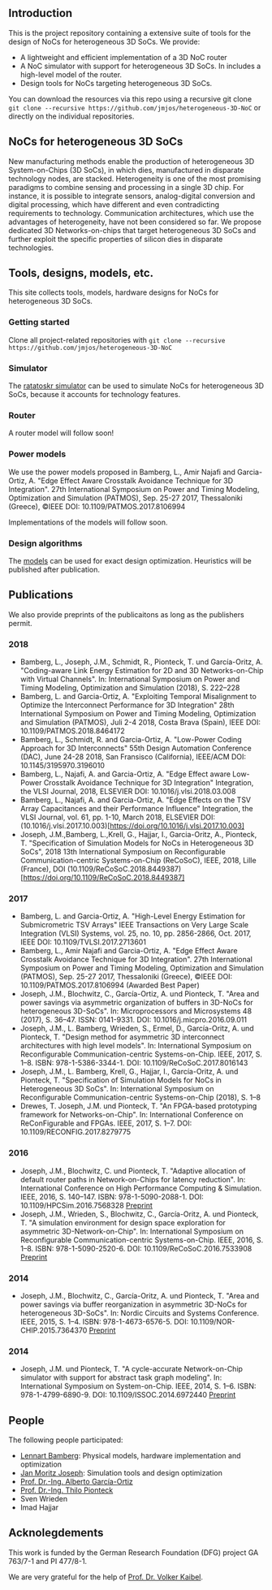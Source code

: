## Introduction 

This is the project repository containing a extensive suite of tools for the design of NoCs for heterogeneous 3D SoCs. We provide:
- A lightweight and efficient implementation of a 3D NoC router 
- A NoC simulator with support for heterogeneous 3D SoCs. In includes a high-level model of the router.
- Design tools for NoCs targeting heterogeneous 3D SoCs.

You can download the resources via this repo using a recursive git clone ```git clone --recursive https://github.com/jmjos/heterogeneous-3D-NoC``` or directly on the individual repositories.

## NoCs for heterogeneous 3D SoCs

New manufacturing methods enable the production of heterogeneous 3D System-on-Chips (3D SoCs), in which dies, manufactured in disparate technology nodes, are stacked. Heterogeneity is one of the most promising paradigms to combine sensing and processing in a single 3D chip. For instance, it is possible to integrate sensors, analog-digital conversion and digital processing, which have different and even contradicting requirements to technology. Communication architectures, which use the advantages of heterogeneity, have not been considered so far. We propose dedicated 3D Networks-on-chips that target heterogeneous 3D SoCs and further exploit the specific properties of silicon dies in disparate technologies. 

## Tools, designs, models, etc.

This site collects tools, models, hardware designs for NoCs for heterogeneous 3D SoCs. 

### Getting started

Clone all project-related repositories with ```git clone --recursive https://github.com/jmjos/heterogeneous-3D-NoC``` 

### Simulator

The [ratatoskr simulator](github.com/jmjos/ratatoskr) can be used to simulate NoCs for heterogeneous 3D SoCs, because it accounts for technology features.

### Router

A router model will follow soon!

### Power models

We use the power models proposed in Bamberg, L., Amir Najafi  and Garcia-Ortiz, A. "Edge Effect Aware Crosstalk Avoidance Technique for 3D Integration". 27th International Symposium on Power and Timing Modeling, Optimization and Simulation (PATMOS), Sep. 25-27 2017, Thessaloniki (Greece), ©IEEE DOI: 10.1109/PATMOS.2017.8106994 

Implementations of the models will follow soon.

### Design algorithms

The [models](https://github.com/jmjos/A-3D-NoC-DSE) can be used for exact design optimization. Heuristics will be published after publication.

## Publications   

We also provide preprints of the publicaitons as long as the publishers permit.

### 2018

- Bamberg, L., Joseph, J.M., Schmidt, R., Pionteck, T. und García-Oritz, A. "Coding-aware Link Energy Estimation for 2D and 3D Networks-on-Chip with Virtual Channels". In: International Symposium on Power and Timing Modeling, Optimization and Simulation (2018), S. 222–228
- Bamberg, L. and Garcia-Ortiz, A. "Exploiting Temporal Misalignment to Optimize the Interconnect Performance for 3D Integration" 28th International Symposium on Power and Timing Modeling, Optimization and Simulation (PATMOS), Juli 2-4 2018, Costa Brava (Spain), IEEE DOI: 10.1109/PATMOS.2018.8464172
- Bamberg, L., Schmidt, R. and Garcia-Ortiz, A. "Low-Power Coding Approach for 3D Interconnects" 55th Design Automation Conference (DAC), June 24-28 2018, San Fransisco (California), IEEE/ACM DOI: 10.1145/3195970.3196010
- Bamberg, L., Najafi, A. and Garcia-Ortiz, A. "Edge Effect aware Low-Power Crosstalk Avoidance Technique for 3D Integration" Integration, the VLSI Journal, 2018, ELSEVIER DOI: 10.1016/j.vlsi.2018.03.008
- Bamberg, L., Najafi, A. and Garcia-Ortiz, A. "Edge Effects on the TSV Array Capacitances and their Performance Influence" Integration, the VLSI Journal, vol. 61, pp. 1-10, March 2018, ELSEVIER DOI: (10.1016/j.vlsi.2017.10.003)[https://doi.org/10.1016/j.vlsi.2017.10.003]
- Joseph, J.M.,Bamberg, L.,Krell, G., Hajjar, I., Garcia-Oritz, A., Pionteck, T. "Specification of Simulation Models for NoCs in Heterogeneous 3D SoCs", 2018 13th International Symposium on Reconfigurable Communication-centric Systems-on-Chip (ReCoSoC), IEEE, 2018, Lille (France), DOI (10.1109/ReCoSoC.2018.8449387)[https://doi.org/10.1109/ReCoSoC.2018.8449387]


### 2017

- Bamberg, L. and Garcia-Ortiz, A. "High-Level Energy Estimation for Submicrometric TSV Arrays" IEEE Transactions on Very Large Scale Integration (VLSI) Systems, vol. 25, no. 10, pp. 2856-2866, Oct. 2017, IEEE DOI: 10.1109/TVLSI.2017.2713601 
- Bamberg, L., Amir Najafi  and Garcia-Ortiz, A. "Edge Effect Aware Crosstalk Avoidance Technique for 3D Integration". 27th International Symposium on Power and Timing Modeling, Optimization and Simulation (PATMOS), Sep. 25-27 2017, Thessaloniki (Greece), ©IEEE DOI: 10.1109/PATMOS.2017.8106994 (Awarded Best Paper) 
- Joseph, J.M., Blochwitz, C., García-Ortiz, A. und Pionteck, T. "Area and power savings via asymmetric organization of buffers in 3D-NoCs for heterogeneous 3D-SoCs". In: Microprocessors and Microsystems 48 (2017), S. 36–47. ISSN: 0141-9331. DOI: 10.1016/j.micpro.2016.09.011
- Joseph, J.M., L. Bamberg, Wrieden, S., Ermel, D., García-Oritz, A. und Pionteck, T. "Design method for asymmetric 3D interconnect architectures with high level models". In: International Symposium on Reconfigurable Communication-centric Systems-on-Chip. IEEE, 2017, S. 1–8. ISBN: 978-1-5386-3344-1. DOI: 10.1109/ReCoSoC.2017.8016143
- Joseph, J.M., L. Bamberg, Krell, G., Hajjar, I., García-Oritz, A. und Pionteck, T. "Specification of Simulation Models for NoCs in Heterogeneous 3D SoCs". In: International Symposium on Reconfigurable Communication-centric Systems-on-Chip (2018), S. 1–8
- Drewes, T. Joseph, J.M. und Pionteck, T. "An FPGA-based prototyping framework for Networks-on-Chip". In: International Conference on ReConFigurable and FPGAs. IEEE, 2017, S. 1–7. DOI: 10.1109/RECONFIG.2017.8279775


### 2016

- Joseph, J.M., Blochwitz, C. und Pionteck, T. "Adaptive allocation of default router paths in Network-on-Chips for latency reduction". In: International Conference on High Performance Computing & Simulation. IEEE, 2016, S. 140–147. ISBN: 978-1-5090-2088-1. DOI: 10.1109/HPCSim.2016.7568328 [Preprint](https://github.com/jmjos/heterogeneous-3D-NoC/raw/master/publications/Joseph2016.pdf)
- Joseph, J.M., Wrieden, S., Blochwitz, C., García-Oritz, A. und Pionteck, T. "A simulation environment for design space exploration for asymmetric 3D-Network-on-Chip". In: International Symposium on Reconfigurable Communication-centric Systems-on-Chip. IEEE, 2016, S. 1–8. ISBN: 978-1-5090-2520-6. DOI: 10.1109/ReCoSoC.2016.7533908 [Preprint](https://github.com/jmjos/heterogeneous-3D-NoC/raw/master/publications/Joseph2016b.pdf)

### 2014

- Joseph, J.M., Blochwitz, C., García-Oritz, A. und Pionteck, T. "Area and power savings via buffer reorganization in asymmetric 3D-NoCs for heterogeneous 3D-SoCs". In: Nordic Circuits and Systems Conference. IEEE, 2015, S. 1–4. ISBN: 978-1-4673-6576-5. DOI: 10.1109/NOR-CHIP.2015.7364370 [Preprint](https://github.com/jmjos/heterogeneous-3D-NoC/raw/master/publications/Joseph2015.pdf)

### 2014

- Joseph, J.M. und Pionteck, T. "A cycle-accurate Network-on-Chip simulator with support for abstract task graph modeling". In: International Symposium on System-on-Chip. IEEE, 2014, S. 1–6. ISBN: 978-1-4799-6890-9. DOI: 10.1109/ISSOC.2014.6972440 [Preprint](https://github.com/jmjos/heterogeneous-3D-NoC/raw/master/publications/Joseph2014.pdf)


## People 
The following people participated:
- [Lennart Bamberg](github.com/lennartjanis): Physical models, hardware implementation and optimization
- [Jan Moritz Joseph](https://github.com/jmjos): Simulation tools and design optimization
- [Prof. Dr.-Ing. Alberto García-Ortiz](www.ids.uni-bremen.de/agarcia.html)
- [Prof. Dr.-Ing. Thilo Pionteck](http://www.iikt.ovgu.de/pionteck.html)
- Sven Wrieden
- Imad Hajjar

## Acknolegdements

This work is funded by the German Research Foundation (DFG) project GA 763/7-1 and PI 477/8-1.

We are very grateful for the help of [Prof. Dr. Volker Kaibel](https://www.math.uni-magdeburg.de/~kaibel/).
